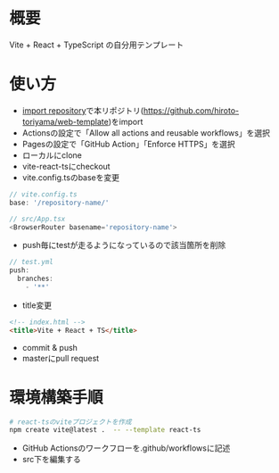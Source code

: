 # 概要
Vite + React + TypeScript の自分用テンプレート

# 使い方
* [import repository](https://github.com/new/import)で本リポジトリ(https://github.com/hiroto-toriyama/web-template)をimport
* Actionsの設定で「Allow all actions and reusable workflows」を選択
* Pagesの設定で「GitHub Action」「Enforce HTTPS」を選択
* ローカルにclone
* vite-react-tsにcheckout
* vite.config.tsのbaseを変更
```typescript
// vite.config.ts
base: '/repository-name/'

// src/App.tsx
<BrowserRouter basename='repository-name'>
```
* push毎にtestが走るようになっているので該当箇所を削除
```typescript
// test.yml
push:
  branches:
    - '**'
```
* title変更
```html
<!-- index.html -->
<title>Vite + React + TS</title>
```
* commit & push
* masterにpull request

# 環境構築手順
```bash
# react-tsのviteプロジェクトを作成
npm create vite@latest .  -- --template react-ts
```
* GitHub Actionsのワークフローを.github/workflowsに記述
* src下を編集する